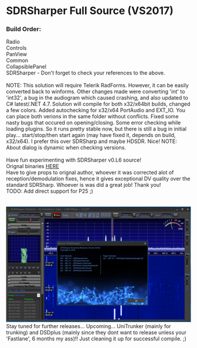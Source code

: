 # SDRSharper Full Source (VS2017)
<h3>Build Order:</h3>
	Radio<br>
  Controls<br>
	PanView<br>
	Common<br>
	CollapsiblePanel<br>
	SDRSharper - Don't forget to check your references to the above.<br><br>
	NOTE: This solution will require Telerik RadForms. However, it can be easily converted back to winforms. Other changes made were converting 'int' to 'int32', a bug in the audiogram which caused crashing, and also updated to C# latest/.NET 4.7. Solution will compile for both x32/x64bit builds, changed a few colors. Added autochecking for x32/x64 PortAudio and EXT_IO. You can place both verions in the same folder without conflicts. Fixed some nasty bugs that occured on opening/closing. Some error checking while loading plugins. So it runs pretty stable now, but there is still a bug in initial play... start/stop/then start again (may have fixed it, depends on build, x32/x64). I prefer this over SDRSharp and maybe HDSDR. Nice! NOTE: About dialog is dynamic when checking versions.
<br><br>
Have fun experimenting with SDRSharper v0.L6 source!<br>
Orignal binaries <a href="http://www.qsl.net/s/sdr/">HERE</a>
<br>
Have to give props to orignal author, whoever it was corrected alot of reception/demodulation fixes, hence it gives exceptional DV quality over the standard SDRSharp. Whoever is was did a great job! Thank you!<br>
TODO: Add direct support for P25 ;)<br>
<br>
<br>
<img src="Screenshot.png"><br>
Stay tuned for further releases... Upcoming... UniTrunker (mainly for trunking) and DSDplus (mainly since they dont want to release unless your 'Fastlane', 6 months my ass)!! Just cleaning it up for successful compile. ;)

